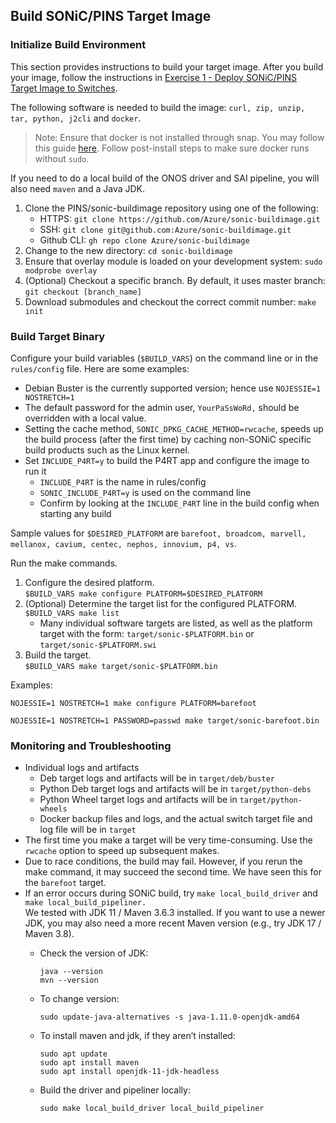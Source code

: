 <!--
Copyright 2021-present Open Networking Foundation

SPDX-License-Identifier: Apache-2.0
-->

## Build SONiC/PINS Target Image

### Initialize Build Environment

This section provides instructions to build your target image. After you build
your image, follow the instructions in [Exercise 1 - Deploy SONiC/PINS Target
Image to Switches](./Exercise1).

The following software is needed to build the image: `curl, zip, unzip, tar,
python, j2cli` and `docker`.
> Note: Ensure that docker is not installed through snap. You may follow this guide [here](https://docs.docker.com/engine/install/ubuntu/). Follow post-install steps to make sure docker runs without `sudo`.
 
 If you need to do a local build of the ONOS driver and SAI
pipeline, you will also need `maven` and a Java JDK.

1. Clone the PINS/sonic-buildimage repository using one of the following:
    * HTTPS:       `git clone https://github.com/Azure/sonic-buildimage.git`
    * SSH:         `git clone git@github.com:Azure/sonic-buildimage.git`
    * Github CLI:  `gh repo clone Azure/sonic-buildimage`
2. Change to the new directory: `cd sonic-buildimage`
3. Ensure that overlay module is loaded on your development system: `sudo modprobe overlay`
4. (Optional) Checkout a specific branch. By default, it uses master branch: `git checkout [branch_name]`
5. Download submodules and checkout the correct commit number: `make init`

### Build Target Binary

Configure your build variables (`$BUILD_VARS`) on the command line or in the
`rules/config` file. Here are some examples:

* Debian Buster is the currently supported version; hence use `NOJESSIE=1
  NOSTRETCH=1`
* The default password for the admin user, `YourPaSsWoRd,` should be overridden
  with a local value.
* Setting the cache method, `SONIC_DPKG_CACHE_METHOD=rwcache`, speeds up the
  build process (after the first time) by caching non-SONiC specific build
  products such as the Linux kernel.
* Set `INCLUDE_P4RT=y` to build the P4RT app and configure the image to run it
    * `INCLUDE_P4RT` is the name in rules/config
    * `SONIC_INCLUDE_P4RT=y` is used on the command line
    * Confirm by looking at the `INCLUDE_P4RT` line in the build config when
      starting any build

Sample values for `$DESIRED_PLATFORM` are `barefoot, broadcom, marvell,
mellanox, cavium, centec, nephos, innovium, p4, vs`.

Run the make commands.

1. Configure the desired platform. \
`$BUILD_VARS make configure PLATFORM=$DESIRED_PLATFORM`
2. (Optional) Determine the target list for the configured PLATFORM. \
`$BUILD_VARS make list`
    * Many individual software targets are listed, as well as the platform
      target with the form: `target/sonic-$PLATFORM.bin` or
      `target/sonic-$PLATFORM.swi`
3. Build the target. \
`$BUILD_VARS make target/sonic-$PLATFORM.bin`

Examples:

```
NOJESSIE=1 NOSTRETCH=1 make configure PLATFORM=barefoot

NOJESSIE=1 NOSTRETCH=1 PASSWORD=passwd make target/sonic-barefoot.bin
```

### Monitoring and Troubleshooting

* Individual logs and artifacts
    * Deb target logs and artifacts will be in `target/deb/buster`
    * Python Deb target logs and artifacts will be in `target/python-debs`
    * Python Wheel target logs and artifacts will be in `target/python-wheels`
    * Docker backup files and logs, and the actual switch target file and log
      file will be in `target`
* The first time you make a target will be very time-consuming. Use the
  `rwcache` option to speed up subsequent makes.
* Due to race conditions, the build may fail. However, if you rerun the make
  command, it may succeed the second time. We have seen this for the `barefoot`
  target.
* If an error occurs during SONiC build, try `make local_build_driver` and `make
  local_build_pipeliner.` \
We tested with JDK 11 / Maven 3.6.3 installed. If you want to use a newer JDK,
you may also need a more recent Maven version (e.g., try JDK 17 / Maven 3.8).
    * Check the version of JDK:

        ```
        java --version
        mvn --version
        ```

    * To change version:

        ```
        sudo update-java-alternatives -s java-1.11.0-openjdk-amd64
        ```

    * To install maven and jdk, if they aren’t installed:

        ```
        sudo apt update
        sudo apt install maven
        sudo apt install openjdk-11-jdk-headless
        ```

    * Build the driver and pipeliner locally:

        ```
        sudo make local_build_driver local_build_pipeliner
        ```
